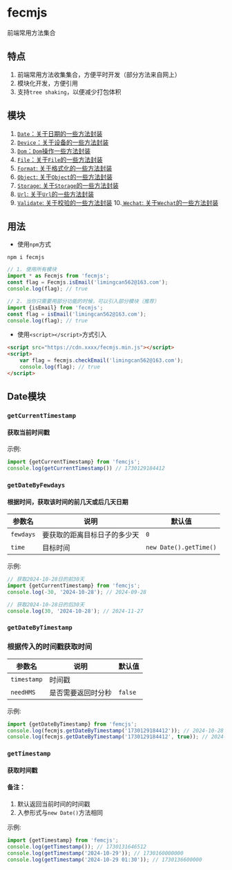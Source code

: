 # fecmjs
前端常用方法集合

## 特点
1. 前端常用方法收集集合，方便平时开发（部分方法来自网上）
2. 模块化开发，方便引用
3. 支持`tree shaking`，以便减少打包体积

## 模块
1. [`Date`：关于日期的一些方法封装](#Date)
2. [`Device`：关于设备的一些方法封装](#Device)
3. [`Dom`：`Dom`操作一些方法封装](#Dom)
4. [`File`：关于`File`的一些方法封装](#File)
5. [`Format`: 关于格式化的一些方法封装](#Format)
6. [`Object`: 关于`Object`的一些方法封装](#Object)
7. [`Storage`: 关于`Storage`的一些方法封装](#Storage)
8. [`Url`: 关于`Url`的一些方法封装](#Url)
9. [`Validate`: 关于校验的一些方法封装](#Validate)
10.[ `Wechat`: 关于`Wechat`的一些方法封装](#Wechat)



## 用法
- 使用`npm`方式  

```npm 
npm i fecmjs
```
```javascript 
// 1. 使用所有模块
import * as Fecmjs from 'fecmjs';
const flag = Fecmjs.isEmail('limingcan562@163.com');
console.log(flag); // true
```

```javascript 
// 2. 当你只需要用部分功能的时候，可以引入部分模块（推荐）
import {isEmail} from 'fecmjs';
const flag = isEmail('limingcan562@163.com');
console.log(flag); // true
```

- 使用`<script></script>`方式引入  

```html
<script src="https://cdn.xxxx/fecmjs.min.js"></script>
<script>
    var flag = fecmjs.checkEmail('limingcan562@163.com');
    console.log(flag); // true
</script>
``` 

## <span id="Date">Date模块</span> 

### `getCurrentTimestamp` 
#### 获取当前时间戳

示例:
```javascript
import {getCurrentTimestamp} from 'femcjs';
console.log(getCurrentTimestamp()) // 1730129184412
```

### `getDateByFewdays` 
#### 根据时间，获取该时间的前几天或后几天日期

参数名 | 说明  | 默认值
------| ----| -----
`fewdays`| 要获取的距离目标日子的多少天  |  `0` 
`time`| 目标时间  |  `new Date().getTime()` 

示例:
```javascript
// 获取2024-10-28日的前30天
import {getCurrentTimestamp} from 'femcjs';
console.log(-30, '2024-10-28'); // 2024-09-28

// 获取2024-10-28日的后30天
console.log(30, '2024-10-28'); // 2024-11-27
```

### `getDateByTimestamp` 
### 根据传入的时间戳获取时间

参数名 | 说明  | 默认值
------| ----| -----
`timestamp`| 时间戳  | 
`needHMS`| 是否需要返回时分秒  | `false` 

示例:
```javascript
import {getDateByTimestamp} from 'femcjs';
console.log(fecmjs.getDateByTimestamp('1730129184412')); // 2024-10-28
console.log(fecmjs.getDateByTimestamp('1730129184412', true)); // 2024-10-28 23:26:24
```

### `getTimestamp` 
#### 获取时间戳  

#### 备注：
1. 默认返回当前时间的时间戳
2. 入参形式与`new Date()`方法相同

示例:
```javascript
import {getTimestamp} from 'femcjs';
console.log(getTimestamp()); // 1730131646512
console.log(getTimestamp('2024-10-29')); // 1730160000000
console.log(getTimestamp('2024-10-29 01:30')); // 1730136600000
```
